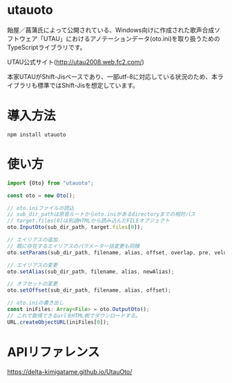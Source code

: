 # utauoto
飴屋／菖蒲氏によって公開されている、Windows向けに作成された歌声合成ソフトウェア「UTAU」におけるアノテーションデータ(oto.ini)を取り扱うためのTypeScriptライブラリです。

UTAU公式サイト(http://utau2008.web.fc2.com/)

本家UTAUがShift-Jisベースであり、一部utf-8に対応している状況のため、本ライブラリも標準ではShift-Jisを想定しています。

# 導入方法
```npm install utauoto```

# 使い方
```javascript
import {Oto} from "utauoto";

const oto = new Oto();

// oto.iniファイルの読込
// sub_dir_pathは原音ルートからoto.iniがあるdirectoryまでの相対パス
// target.files[0]は別途HTMLから読み込んだFILEオブジェクト
oto.InputOto(sub_dir_path, target.files[0]);

// エイリアスの追加
// 既に存在するエイリアスのパラメータ一括変更も同様
oto.setParams(sub_dir_path, filename, alias, offset, overlap, pre, velocity, blank);

// エイリアスの変更
oto.setAlias(sub_dir_path, filename, alias, newAlias);

// オフセットの変更
oto.setOffset(sub_dir_path, filename, alias, offset);

// oto.iniの書き出し
const iniFiles: Array<File> = oto.OutputOto();
// これで取得できるurlをHTML側でダウンロードする。
URL.createObjectURL(iniFiles[0]);

```

# APIリファレンス
https://delta-kimigatame.github.io/UtauOto/